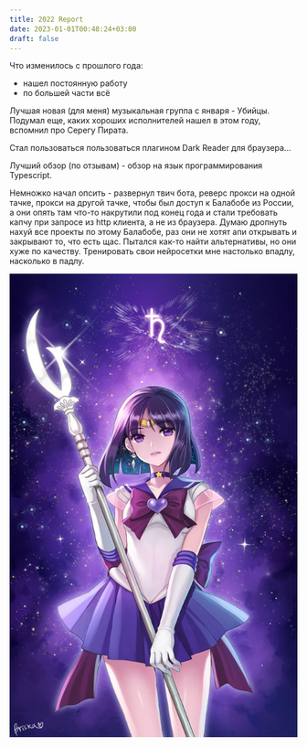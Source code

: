 ```yaml
---
title: 2022 Report
date: 2023-01-01T00:48:24+03:00
draft: false
---
```


Что изменилось с прошлого года:
- нашел постоянную работу
- по большей части всё

Лучшая новая (для меня) музыкальная группа с января - Убийцы.
Подумал еще, каких хороших исполнителей нашел в этом году, вспомнил про Серегу Пирата.

Стал пользоваться пользоваться плагином Dark Reader для браузера...

Лучший обзор (по отзывам) - обзор на язык программирования Typescript.

Немножко начал опсить - развернул твич бота, реверс прокси на одной тачке, прокси на другой тачке, чтобы был доступ к
Балабобе из России, а они опять там что-то накрутили под конец года и стали требовать капчу при запросе из http клиента,
а не из браузера. Думаю дропнуть нахуй все проекты по этому Балабобе, раз они не хотят апи открывать и закрывают то, что
есть щас. Пытался как-то найти альтернативы, но они хуже по качеству. Тренировать свои нейросетки мне настолько впадлу,
насколько в падлу.

![](/img/vk/4b70c19ef2ce3678075d8a775d72564b.jpg)

